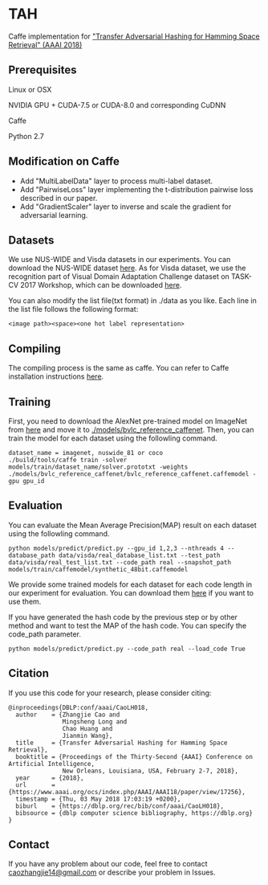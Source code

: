 # TAH
Caffe implementation for ["Transfer Adversarial Hashing for Hamming Space Retrieval" (AAAI 2018)](https://arxiv.org/abs/1712.04616) 

## Prerequisites
Linux or OSX

NVIDIA GPU + CUDA-7.5 or CUDA-8.0 and corresponding CuDNN

Caffe

Python 2.7

## Modification on Caffe
- Add "MultiLabelData" layer to process multi-label dataset.
- Add "PairwiseLoss" layer implementing the t-distribution pairwise loss described in our paper.
- Add "GradientScaler" layer to inverse and scale the gradient for adversarial learning.

## Datasets
We use NUS-WIDE and Visda datasets in our experiments. You can download the NUS-WIDE dataset [here](https://drive.google.com/drive/folders/0B7IzDz-4yH_HOXdoaDU4dk40RFE?usp=sharing).
As for Visda dataset, we use the recognition part of Visual Domain Adaptation Challenge dataset on TASK-CV 2017 Workshop, which can be downloaded [here](https://github.com/VisionLearningGroup/taskcv-2017-public). 

You can also modify the list file(txt format) in ./data as you like. Each line in the list file follows the following format:
```
<image path><space><one hot label representation>
```
## Compiling
The compiling process is the same as caffe. You can refer to Caffe installation instructions [here](http://caffe.berkeleyvision.org/installation.html).

## Training
First, you need to download the AlexNet pre-trained model on ImageNet from [here](http://dl.caffe.berkeleyvision.org/bvlc_reference_caffenet.caffemodel) and move it to [./models/bvlc_reference_caffenet](./models/bvlc_reference_caffenet).
Then, you can train the model for each dataset using the followling command.
```
dataset_name = imagenet, nuswide_81 or coco
./build/tools/caffe train -solver models/train/dataset_name/solver.prototxt -weights ./models/bvlc_reference_caffenet/bvlc_reference_caffenet.caffemodel -gpu gpu_id
```

## Evaluation
You can evaluate the Mean Average Precision(MAP) result on each dataset using the followling command.
```
python models/predict/predict.py --gpu_id 1,2,3 --nthreads 4 --database_path data/visda/real_database_list.txt --test_path data/visda/real_test_list.txt --code_path real --snapshot_path models/train/caffemodel/synthetic_48bit.caffemodel
```
We provide some trained models for each dataset for each code length in our experiment for evaluation. You can download them [here](https://drive.google.com/drive/folders/1q845_lozfiepTfGmOOjR46YxkQXISGcK?usp=sharing) if you want to use them.

If you have generated the hash code by the previous step or by other method and want to test the MAP of the hash code. You can specify the code_path parameter.
```
python models/predict/predict.py --code_path real --load_code True
```

## Citation
If you use this code for your research, please consider citing:
```
@inproceedings{DBLP:conf/aaai/CaoLH018,
  author    = {Zhangjie Cao and
               Mingsheng Long and
               Chao Huang and
               Jianmin Wang},
  title     = {Transfer Adversarial Hashing for Hamming Space Retrieval},
  booktitle = {Proceedings of the Thirty-Second {AAAI} Conference on Artificial Intelligence,
               New Orleans, Louisiana, USA, February 2-7, 2018},
  year      = {2018},
  url       = {https://www.aaai.org/ocs/index.php/AAAI/AAAI18/paper/view/17256},
  timestamp = {Thu, 03 May 2018 17:03:19 +0200},
  biburl    = {https://dblp.org/rec/bib/conf/aaai/CaoLH018},
  bibsource = {dblp computer science bibliography, https://dblp.org}
}
```
## Contact
If you have any problem about our code, feel free to contact caozhangjie14@gmail.com or describe your problem in Issues.
